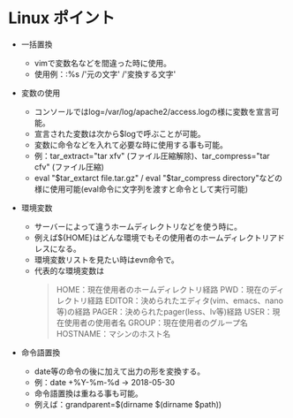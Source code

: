 Linux ポイント
============

* 一括置換
	- vimで変数名などを間違った時に使用。
	- 使用例：:%s /'元の文字' /'変換する文字'

* 変数の使用
	- コンソールではlog=/var/log/apache2/access.logの様に変数を宣言可能。
	- 宣言された変数は次から$logで呼ぶことが可能。
	- 変数に命令などを入れて必要な時に使用する事も可能。
	- 例：tar_extract="tar xfv" (ファイル圧縮解除)、tar_compress="tar cfv" (ファイル圧縮)
	- eval "$tar_extarct file.tar.gz" / eval "$tar_compress directory"などの様に使用可能(eval命令に文字列を渡すと命令として実行可能)
	
* 環境変数
	- サーバーによって違うホームディレクトリなどを使う時に。
	- 例えば${HOME}はどんな環境でもその使用者のホームディレクトリアドレスになる。
	- 環境変数リストを見たい時はevn命令で。
	- 代表的な環境変数は
		> HOME：現在使用者のホームディレクトリ経路
		> PWD：現在のディレクトリ経路
		> EDITOR：決められたエディタ(vim、emacs、nano等)の経路
		> PAGER：決められたpager(less、lv等)経路
		> USER：現在使用者の使用者名
		> GROUP：現在使用者のグループ名
		> HOSTNAME：マシンのホスト名

* 命令語置換
	- date等の命令の後に加えて出力の形を変換する。
	- 例：date +%Y-%m-%d -> 2018-05-30
	- 命令語置換は重ねる事も可能。
	- 例えば：grandparent=$(dirname $(dirname $path))
	